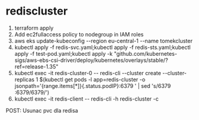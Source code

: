 # rediscluster

1. terraform apply
2. Add ec2fullaccess policy to nodegroup in IAM roles
3. aws eks update-kubeconfig --region eu-central-1 --name tomekcluster
4. kubectl apply -f redis-svc.yaml;kubectl apply -f redis-sts.yaml;kubectl apply -f test-pod.yaml;kubectl apply -k "github.com/kubernetes-sigs/aws-ebs-csi-driver/deploy/kubernetes/overlays/stable/?ref=release-1.35"
5. kubectl exec -it redis-cluster-0 -- redis-cli --cluster create --cluster-replicas 1 $(kubectl get pods -l app=redis-cluster -o jsonpath='{range.items[*]}{.status.podIP}:6379 ' | sed 's/6379 :6379/6379/')
6. kubectl exec -it redis-client -- redis-cli -h redis-cluster -c

POST:
Usunac pvc dla redisa
